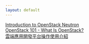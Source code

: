 ```yaml
---
layout: default
---
```

[Introduction to OpenStack Neutron](https://youtu.be/yqFpyubsYfE)    
[OpenStack 101 - What Is OpenStack?](https://youtu.be/Qz5gyDenqTI)  
[雲端應用開發平台操作使用介紹](https://www.youtube.com/watch?v=MyEy1IEcTlA)
